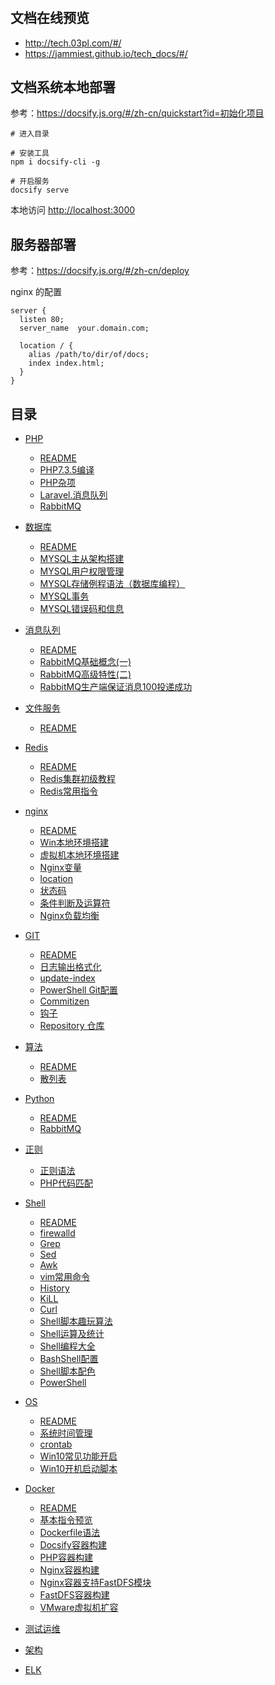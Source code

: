 #

## 文档在线预览

 - <http://tech.03pl.com/#/>
 - <https://jammiest.github.io/tech_docs/#/>


## 文档系统本地部署

参考：<https://docsify.js.org/#/zh-cn/quickstart?id=初始化项目>

```shell
# 进入目录

# 安装工具
npm i docsify-cli -g

# 开启服务
docsify serve
```

本地访问 <http://localhost:3000>

## 服务器部署

参考：<https://docsify.js.org/#/zh-cn/deploy>

nginx 的配置

```nginx
server {
  listen 80;
  server_name  your.domain.com;

  location / {
    alias /path/to/dir/of/docs;
    index index.html;
  }
}
```


## 目录

- [PHP](https://github.com/jammiest/tech_docs/blob/master/person/php/)
  - [README](https://github.com/jammiest/tech_docs/blob/master/person/php/)
  - [PHP7.3.5编译](https://github.com/jammiest/tech_docs/blob/master/person/php/PHP7.3.5编译)
  - [PHP杂项](https://github.com/jammiest/tech_docs/blob/master/person/php/PHP杂项)
  - [Laravel.消息队列](https://github.com/jammiest/tech_docs/blob/master/person/php/Laravel.消息队列)
  - [RabbitMQ](https://github.com/jammiest/tech_docs/blob/master/person/php/RabbitMQ)
- [数据库](https://github.com/jammiest/tech_docs/blob/master/person/数据库/)
  - [README](https://github.com/jammiest/tech_docs/blob/master/person/数据库/README)
  - [MYSQL主从架构搭建](https://github.com/jammiest/tech_docs/blob/master/person/数据库/MYSQL主从架构搭建)
  - [MYSQL用户权限管理](https://github.com/jammiest/tech_docs/blob/master/person/数据库/MYSQL用户权限管理-grant)
  - [MYSQL存储例程语法（数据库编程）](https://github.com/jammiest/tech_docs/blob/master/person/数据库/MYSQL存储例程语法)
  - [MYSQL事务](https://github.com/jammiest/tech_docs/blob/master/person/数据库/MYSQL事务)
  - [MYSQL错误码和信息](https://github.com/jammiest/tech_docs/blob/master/person/数据库/MYSQL错误码和信息)  
- [消息队列](https://github.com/jammiest/tech_docs/blob/master/person/消息队列/)
  - [README](https://github.com/jammiest/tech_docs/blob/master/person/消息队列/README)
  - [RabbitMQ基础概念(一)](https://github.com/jammiest/tech_docs/blob/master/person/消息队列/RabbitMQ基础概念\(一\))
  - [RabbitMQ高级特性(二)](https://github.com/jammiest/tech_docs/blob/master/person/消息队列/RabbitMQ高级特性\(二\))
  - [RabbitMQ生产端保证消息100投递成功](https://github.com/jammiest/tech_docs/blob/master/person/消息队列/RabbitMQ生产端保证消息100投递成功)
  
- [文件服务](https://github.com/jammiest/tech_docs/blob/master/person/文件服务/)
  - [README](https://github.com/jammiest/tech_docs/blob/master/person/Redis/README)
  
- [Redis](https://github.com/jammiest/tech_docs/blob/master/person/Redis/)  
  - [README](https://github.com/jammiest/tech_docs/blob/master/person/Redis/README)
  - [Redis集群初级教程](https://github.com/jammiest/tech_docs/blob/master/person/Redis/Redis集群初级教程)
  - [Redis常用指令](https://github.com/jammiest/tech_docs/blob/master/person/Redis/Redis常用指令)
- [nginx](https://github.com/jammiest/tech_docs/blob/master/person/nginx/)
  - [README](https://github.com/jammiest/tech_docs/blob/master/person/nginx/README)
  - [Win本地环境搭建](https://github.com/jammiest/tech_docs/blob/master/person/nginx/Win本地环境搭建)
  - [虚拟机本地环境搭建](https://github.com/jammiest/tech_docs/blob/master/person/nginx/虚拟机本地环境搭建)
  - [Nginx变量](https://github.com/jammiest/tech_docs/blob/master/person/nginx/Nginx变量)
  - [location](https://github.com/jammiest/tech_docs/blob/master/person/nginx/location)
  - [状态码](https://github.com/jammiest/tech_docs/blob/master/person/nginx/状态码)
  - [条件判断及运算符](https://github.com/jammiest/tech_docs/blob/master/person/nginx/条件判断及运算符)
  - [Nginx负载均衡](https://github.com/jammiest/tech_docs/blob/master/person/nginx/Nginx负载均衡)
  
- [GIT](https://github.com/jammiest/tech_docs/blob/master/person/GIT/)
  - [README](https://github.com/jammiest/tech_docs/blob/master/person/GIT/README)
  - [日志输出格式化](https://github.com/jammiest/tech_docs/blob/master/person/GIT/日志输出格式化)
  - [update-index](https://github.com/jammiest/tech_docs/blob/master/person/GIT/update-index)
  - [PowerShell Git配置](https://github.com/jammiest/tech_docs/blob/master/person/GIT/PowerShell)
  - [Commitizen](https://github.com/jammiest/tech_docs/blob/master/person/GIT/Commitizen)
  - [钩子](https://github.com/jammiest/tech_docs/blob/master/person/GIT/钩子)
  - [Repository 仓库](https://github.com/jammiest/tech_docs/blob/master/person/GIT/Repository（仓库）)
- [算法](https://github.com/jammiest/tech_docs/blob/master/person/Algorithm/)
  - [README](https://github.com/jammiest/tech_docs/blob/master/person/Algorithm/README)
  - [散列表](https://github.com/jammiest/tech_docs/blob/master/person/Algorithm/Hash)
- [Python](https://github.com/jammiest/tech_docs/blob/master/person/Python/)
  - [README](https://github.com/jammiest/tech_docs/blob/master/person/Python/README)
  - [RabbitMQ](https://github.com/jammiest/tech_docs/blob/master/person/Python/RabbitMQ)

- [正则](https://github.com/jammiest/tech_docs/blob/master/person/正则/)
  - [正则语法](https://github.com/jammiest/tech_docs/blob/master/person/正则/正则语法)
  - [PHP代码匹配](https://github.com/jammiest/tech_docs/blob/master/person/正则/PHP代码查询匹配)

- [Shell](https://github.com/jammiest/tech_docs/blob/master/person/Shell/)
  - [README](https://github.com/jammiest/tech_docs/blob/master/person/Shell/README)
  - [firewalld](https://github.com/jammiest/tech_docs/blob/master/person/Shell/防火墙)
  - [Grep](https://github.com/jammiest/tech_docs/blob/master/person/Shell/Grep)
  - [Sed](https://github.com/jammiest/tech_docs/blob/master/person/Shell/Sed)
  - [Awk](https://github.com/jammiest/tech_docs/blob/master/person/Shell/Awk)
  - [vim常用命令](https://github.com/jammiest/tech_docs/blob/master/person/Shell/vim常用命令)
  - [History](https://github.com/jammiest/tech_docs/blob/master/person/Shell/History)
  - [KiLL](https://github.com/jammiest/tech_docs/blob/master/person/Shell/Kill&Killall)
  - [Curl](https://github.com/jammiest/tech_docs/blob/master/person/Shell/Curl)
  - [Shell脚本趣玩算法](https://github.com/jammiest/tech_docs/blob/master/person/Shell/Shell脚本趣玩算法)
  - [Shell运算及统计](https://github.com/jammiest/tech_docs/blob/master/person/Shell/Shell运算及统计)
  - [Shell编程大全](https://github.com/jammiest/tech_docs/blob/master/person/Shell/Shell编程大全)
  - [BashShell配置](https://github.com/jammiest/tech_docs/blob/master/person/Shell/BashShell配置)
  - [Shell脚本配色](https://github.com/jammiest/tech_docs/blob/master/person/Shell/Shell脚本配色)
  - [PowerShell](https://github.com/jammiest/tech_docs/blob/master/person/Shell/PowerShell)

- [OS](https://github.com/jammiest/tech_docs/blob/master/person/OS/)
  - [README](https://github.com/jammiest/tech_docs/blob/master/person/OS/Linux/README)
  - [系统时间管理](https://github.com/jammiest/tech_docs/blob/master/person/OS/Linux/系统时间管理)
  - [crontab](https://github.com/jammiest/tech_docs/blob/master/person/Linux/OS/crontab)
  - [Win10常见功能开启](https://github.com/jammiest/tech_docs/blob/master/person/Win/Win10常见功能开启)
  - [Win10开机启动脚本](https://github.com/jammiest/tech_docs/blob/master/person/Win/Win10开机启动脚本)

- [Docker](https://github.com/jammiest/tech_docs/blob/master/person/Docker/)
  - [README](https://github.com/jammiest/tech_docs/blob/master/person/Docker/README)
  - [基本指令预览](https://github.com/jammiest/tech_docs/blob/master/person/Docker/基本指令预览)
  - [Dockerfile语法](https://github.com/jammiest/tech_docs/blob/master/person/Docker/Dockerfile语法)
  - [Docsify容器构建](https://github.com/jammiest/tech_docs/blob/master/person/Docker/Docsify容器构建)
  - [PHP容器构建](https://github.com/jammiest/tech_docs/blob/master/person/Docker/PHP容器构建)
  - [Nginx容器构建](https://github.com/jammiest/tech_docs/blob/master/person/Docker/Nginx容器构建)
  - [Nginx容器支持FastDFS模块](https://github.com/jammiest/tech_docs/blob/master/person/Docker/Nginx容器支持FastDFS模块)
  - [FastDFS容器构建](https://github.com/jammiest/tech_docs/blob/master/person/Docker/FastDFS容器构建)
  - [VMware虚拟机扩容](https://github.com/jammiest/tech_docs/blob/master/person/Docker/VMware/VMware扩容)

- [测试运维](https://github.com/jammiest/tech_docs/blob/master/person/测试运维/)

- [架构](https://github.com/jammiest/tech_docs/blob/master/person/架构/)

- [ELK](https://github.com/jammiest/tech_docs/blob/master/person/ELK/)
  
  